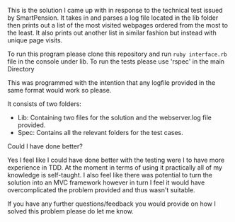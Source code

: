 This is the solution I came up with in response to the technical test issued by SmartPension. It takes in and parses a log file located in the lib folder then prints out a list of the most visited webpages ordered from the most to the least. It also prints out another list in similar fashion but instead with unique page visits.

To run this program please clone this repository and run `ruby interface.rb` file in the console under lib.
To run the tests please use 'rspec' in the main Directory

This was programmed with the intention that any logfile provided in the same format would work so please.

It consists of two folders:
- Lib: Containing two files for the solution and the webserver.log file provided.
- Spec: Contains all the relevant folders for the test cases.


Could I have done better?

Yes I feel like I could have done better with the testing were I to have more experience in TDD. At the moment in terms of using it practically all of my knowledge is self-taught. I also feel like there was potential to turn the solution into an MVC framework however in turn I feel it would have overcomplicated the problem provided and thus wasn't suitable.

If you have any further questions/feedback you would provide on how I solved this problem please do let me know.
